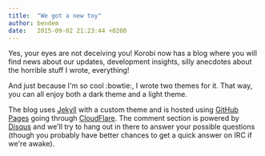 ```yaml
---
title:  "We got a new toy"
author: bendem
date:   2015-09-02 21:23:44 +0200
---
```

Yes, your eyes are not deceiving you! Korobi now has a blog where you will find news
about our updates, development insights, silly anecdotes about the horrible
stuff I wrote, everything!

And just because I'm so cool :bowtie:, I wrote two themes for it. That way, you
can all enjoy both a dark theme and a light theme.

The blog uses [Jekyll][jekyll] with a custom theme and is hosted using [GitHub
Pages][gh-pages] going through [CloudFlare][cloudflare]. The comment section is
powered by [Disqus][disqus] and we'll try to hang out in there to answer your
possible questions (though you probably have better chances to get a quick answer
on IRC if we're awake).

[jekyll]:     https://jekyllrb.com/
[gh-pages]:   https://pages.github.com/
[cloudflare]: https://www.cloudflare.com/
[disqus]:     https://disqus.com/
